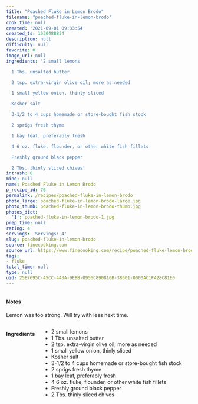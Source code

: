 ```yaml
---
title: "Poached Fluke in Lemon Brodo"
filename: "poached-fluke-in-lemon-brodo"
cook_time: null
created: '2021-09-01 09:33:54'
created_ts: 1630488834
description: null
difficulty: null
favorite: 0
image_url: null
ingredients: '2 small lemons

  1 Tbs. unsalted butter

  2 tsp. extra-virgin olive oil; more as needed

  1 small yellow onion, thinly sliced

  Kosher salt

  3-1/2 to 4 cups homemade or store-bought fish stock

  2 sprigs fresh thyme

  1 bay leaf, preferably fresh

  4 6 oz. fluke, flounder, or other white fish fillets

  Freshly ground black pepper

  2 Tbs. thinly sliced chives'
intrash: 0
mine: null
name: Poached Fluke in Lemon Brodo
p_recipe_id: 76
permalink: /recipes/poached-fluke-in-lemon-brodo
photo_large: poached-fluke-in-lemon-brodo-large.jpg
photo_thumb: poached-fluke-in-lemon-brodo-thumb.jpg
photos_dict:
  '1': poached-fluke-in-lemon-brodo-1.jpg
prep_time: null
rating: 4
servings: 'Servings: 4'
slug: poached-fluke-in-lemon-brodo
source: finecooking.com
source_url: https://www.finecooking.com/recipe/poached-fluke-lemon-brodo
tags:
- fluke
total_time: null
type: null
uid: 25E7695C-45CC-443A-9E8B-0956C890816B-38601-0000AC1F428C81E0
---
```

<div class="large-8 medium-7 columns" id="writeup">		<div id="notes"><h4>Notes</h4>
<div class="box box-notes"><p>Lemon was too strong. Will try with less next time.</p>
</div></div>	</div><!-- #writeup -->
</div><!-- #row-one -->
<div class="row" id="row-two">	<div class="medium-4 small-5 columns" id="ingredients"><h4>Ingredients</h4><div class="box box-ingredients content"><ul>
<li>2 small lemons</li>
<li>1 Tbs. unsalted butter</li>
<li>2 tsp. extra-virgin olive oil; more as needed</li>
<li>1 small yellow onion, thinly sliced</li>
<li>Kosher salt</li>
<li>3-1/2 to 4 cups homemade or store-bought fish stock</li>
<li>2 sprigs fresh thyme</li>
<li>1 bay leaf, preferably fresh</li>
<li>4 6 oz. fluke, flounder, or other white fish fillets</li>
<li>Freshly ground black pepper</li>
<li>2 Tbs. thinly sliced chives</li>
</ul>
</div>	</div>	<div class="medium-6 small-7 columns" id="directions">	</div>